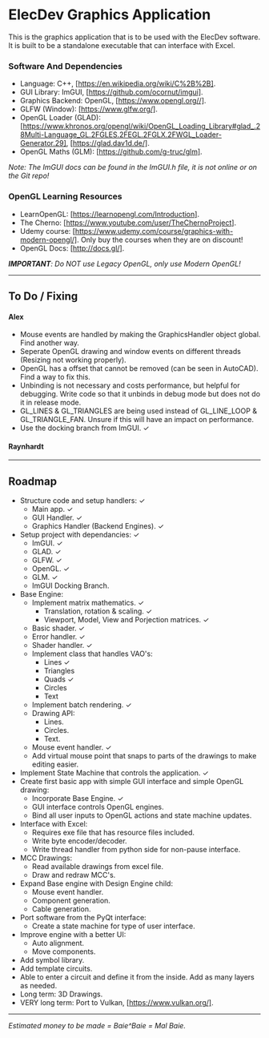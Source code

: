 # ElecDev Graphics Application

This is the graphics application that is to be used with the ElecDev software.  It is built to be a standalone executable that can interface with Excel.

### Software And Dependencies

* Language: C++, [https://en.wikipedia.org/wiki/C%2B%2B].  
* GUI Library: ImGUI, [https://github.com/ocornut/imgui].  
* Graphics Backend: OpenGL, [https://www.opengl.org//].  
* GLFW (Window): [https://www.glfw.org/].  
* OpenGL Loader (GLAD): [https://www.khronos.org/opengl/wiki/OpenGL_Loading_Library#glad_.28Multi-Language_GL.2FGLES.2FEGL.2FGLX.2FWGL_Loader-Generator.29], [https://glad.dav1d.de/].
* OpenGL Maths (GLM): [https://github.com/g-truc/glm].

*Note: The ImGUI docs can be found in the ImGUI.h file, it is not online or on the Git repo!*

### OpenGL Learning Resources

* LearnOpenGL: [https://learnopengl.com/Introduction].
* The Cherno: [https://www.youtube.com/user/TheChernoProject].
* Udemy course: [https://www.udemy.com/course/graphics-with-modern-opengl/].  Only buy the courses when they are on discount!
* OpenGL Docs: [http://docs.gl/].

***IMPORTANT**: Do NOT use Legacy OpenGL, only use Modern OpenGL!*

---

## To Do / Fixing

#### Alex
* Mouse events are handled by making the GraphicsHandler object global.  Find another way.
* Seperate OpenGL drawing and window events on different threads (Resizing not working properly).
* OpenGL has a offset that cannot be removed (can be seen in AutoCAD).  Find a way to fix this.
* Unbinding is not necessary and costs performance, but helpful for debugging.  Write code so that it unbinds in debug mode but does not do it in release mode.
* GL_LINES & GL_TRIANGLES are being used instead of GL_LINE_LOOP & GL_TRIANGLE_FAN.  Unsure if this will have an impact on performance.
* Use the docking branch from ImGUI. ✓

#### Raynhardt 


---

## Roadmap

* Structure code and setup handlers: ✓
  * Main app. ✓
  * GUI Handler. ✓
  * Graphics Handler (Backend Engines). ✓
* Setup project with dependancies: ✓
  * ImGUI. ✓ 
  * GLAD. ✓ 
  * GLFW. ✓ 
  * OpenGL. ✓
  * GLM. ✓
  * ImGUI Docking Branch.
* Base Engine:
  * Implement matrix mathematics. ✓
    * Translation, rotation & scaling. ✓
    * Viewport, Model, View and Porjection matrices. ✓
  * Basic shader. ✓ 
  * Error handler. ✓
  * Shader handler. ✓
  * Implement class that handles VAO's:
    * Lines ✓
    * Triangles
    * Quads ✓
    * Circles
    * Text
  * Implement batch rendering. ✓
  * Drawing API:
    * Lines.
    * Circles.
    * Text.
  * Mouse event handler. ✓
  * Add virtual mouse point that snaps to parts of the drawings to make editing easier.
* Implement State Machine that controls the application. ✓
* Create first basic app with simple GUI interface and simple OpenGL drawing:
  * Incorporate Base Engine. ✓
  * GUI interface controls OpenGL engines.
  * Bind all user inputs to OpenGL actions and state machine updates.
* Interface with Excel:
  * Requires exe file that has resource files included.
  * Write byte encoder/decoder.
  * Write thread handler from python side for non-pause interface.
* MCC Drawings:
  * Read available drawings from excel file.
  * Draw and redraw MCC's.
* Expand Base engine with Design Engine child:
  * Mouse event handler.
  * Component generation.
  * Cable generation.
* Port software from the PyQt interface:
  * Create a state machine for type of user interface.
* Improve engine with a better UI:
  * Auto alignment.
  * Move components.
* Add symbol library.
* Add template circuits.
* Able to enter a circuit and define it from the inside.  Add as many layers as needed.
* Long term: 3D Drawings.
* VERY long term: Port to Vulkan, [https://www.vulkan.org/].

---

*Estimated money to be made = Baie^Baie = Mal Baie.*
